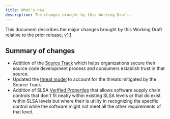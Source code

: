 ```yaml
---
title: What's new
description: The changes brought by this Working Draft.
---
```


This document describes the major changes brought by this Working
Draft relative to the prior release, [v1.1].

## Summary of changes

-   Addition of the [Source Track](source-requirements) which helps
    organizations secure their source code development process and consumers
    establish trust in that source.
-   Updated the [threat model](threats) to account for the threats mitigated by
    the Source Track.
-   Addition of SLSA [Verified Properties](verified-properties) that allows
    software supply chain controls that don't fit neatly within existing SLSA
    levels or that do exist within SLSA levels but where their is utility in
    recognizing the specific control while the software might not meet all the
    other requirements of that level.

<!-- Footnotes and link definitions -->

[in-toto attestation]: https://github.com/in-toto/attestation
[v1.1]: /spec/v1.1/
